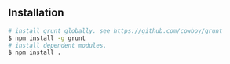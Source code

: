 ## Installation

```sh
# install grunt globally. see https://github.com/cowboy/grunt
$ npm install -g grunt
# install dependent modules.
$ npm install .
```

